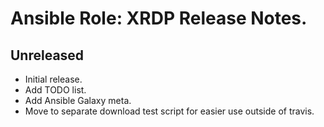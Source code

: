 # Ansible Role: XRDP Release Notes.

## Unreleased

* Initial release.
* Add TODO list.
* Add Ansible Galaxy meta.
* Move to separate download test script for easier use outside of travis.
